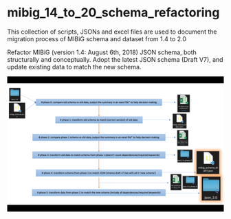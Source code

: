 # mibig_14_to_20_schema_refactoring
This collection of scripts, JSONs and excel files are used to document the migration process of MIBiG schema and dataset from 1.4 to 2.0

Refactor MIBiG (version 1.4: August 6th, 2018) JSON schema, both structurally and conceptually.
Adopt the latest JSON schema (Draft V7), and update existing data to match the new schema.

![flowchart](flowchart.png)
